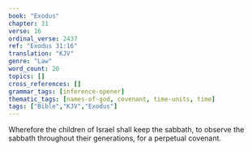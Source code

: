 ```yaml
---
book: "Exodus"
chapter: 31
verse: 16
ordinal_verse: 2437
ref: "Exodus 31:16"
translation: "KJV"
genre: "Law"
word_count: 20
topics: []
cross_references: []
grammar_tags: [inference-opener]
thematic_tags: [names-of-god, covenant, time-units, time]
tags: ["Bible","KJV","Exodus"]
---
```

Wherefore the children of Israel shall keep the sabbath, to observe the sabbath throughout their generations, for a perpetual covenant.
